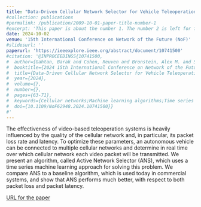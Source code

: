 ```yaml
---
title: "Data-Driven Cellular Network Selector for Vehicle Teleoperations"
#collection: publications
#permalink: /publication/2009-10-01-paper-title-number-1
#excerpt: 'This paper is about the number 1. The number 2 is left for future work.'
date: 2024-10-02
venue: '15th International Conference on Network of the Future (NoF)'
#slidesurl: ''
paperurl: 'https://ieeexplore.ieee.org/abstract/document/10741500'
#citation: '@INPROCEEDINGS{10741500,
#  author={Gahtan, Barak and Cohen, Reuven and Bronstein, Alex M. and Shapira, Eli},
#  booktitle={2024 15th International Conference on Network of the Future (NoF)}, 
#  title={Data-Driven Cellular Network Selector for Vehicle Teleoperations}, 
#  year={2024},
#  volume={},
#  number={},
#  pages={63-71},
#  keywords={Cellular networks;Machine learning algorithms;Time series analysis;Packet loss;Streaming media;Prediction algorithms;Real-time systems;Robots;Remote control;Testing},
#  doi={10.1109/NoF62948.2024.10741500}}
#'
---
```


The effectiveness of video-based teleoperation systems is heavily influenced by the quality of the cellular network and, in particular, its packet loss rate and latency. To optimize these parameters, an autonomous vehicle can be connected to multiple cellular networks and determine in real time over which cellular network each video packet will be transmitted. We present an algorithm, called Active Network Selector (ANS), which uses a time series machine learning approach for solving this problem. We compare ANS to a baseline algorithm, which is used today in commercial systems, and show that ANS performs much better, with respect to both packet loss and packet latency.

[URL for the paper](https://ieeexplore.ieee.org/abstract/document/10741500)